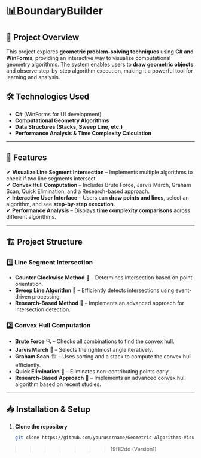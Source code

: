 # 📊BoundaryBuilder 

## 📌 Project Overview
This project explores **geometric problem-solving techniques** using **C# and WinForms**, providing an interactive way to visualize computational geometry algorithms. The system enables users to **draw geometric objects** and observe step-by-step algorithm execution, making it a powerful tool for learning and analysis.

## 🛠️ Technologies Used
- **C#** (WinForms for UI development)
- **Computational Geometry Algorithms**
- **Data Structures (Stacks, Sweep Line, etc.)**
- **Performance Analysis & Time Complexity Calculation**

---

## 🚀 Features
✔ **Visualize Line Segment Intersection** – Implements multiple algorithms to check if two line segments intersect.  
✔ **Convex Hull Computation** – Includes Brute Force, Jarvis March, Graham Scan, Quick Elimination, and a Research-based approach.  
✔ **Interactive User Interface** – Users can **draw points and lines**, select an algorithm, and see **step-by-step execution**.  
✔ **Performance Analysis** – Displays **time complexity comparisons** across different algorithms.  

---

## 🏗️ Project Structure
### **1️⃣ Line Segment Intersection**
- **Counter Clockwise Method** 🧭 – Determines intersection based on point orientation.  
- **Sweep Line Algorithm** 📏 – Efficiently detects intersections using event-driven processing.  
- **Research-Based Method** 📝 – Implements an advanced approach for intersection detection.  

### **2️⃣ Convex Hull Computation**
- **Brute Force** 🔍 – Checks all combinations to find the convex hull.  
- **Jarvis March** 📌 – Selects the rightmost angle iteratively.  
- **Graham Scan** 🏗️ – Uses sorting and a stack to compute the convex hull efficiently.  
- **Quick Elimination** 🚀 – Eliminates non-contributing points early.  
- **Research-Based Approach** 🔬 – Implements an advanced convex hull algorithm based on recent studies.  

---

## 📥 Installation & Setup
1. **Clone the repository**  
   ```sh
   git clone https://github.com/yourusername/Geometric-Algorithms-Visualizer.git
>>>>>>> 19f82dd (Version1)
